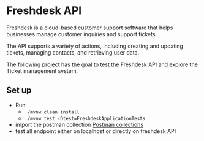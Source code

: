 # Freshdesk API
Freshdesk is a cloud-based customer support software that helps businesses manage customer inquiries and support tickets.

The API supports a variety of actions, including creating and updating tickets, managing contacts, and retrieving user data.

The following project has the goal to test the Freshdesk API and explore the Ticket management system.

## Set up
* Run:
    *  ```./mvnw clean install ```
    *  ```./mvnw test -Dtest=FreshdeskApplicationTests ```
* import the postman collection [Postman collections](src/main/java/Freshdesk/epharma/postman)
* test all endpoint either on localhost or directly on freshdesk API